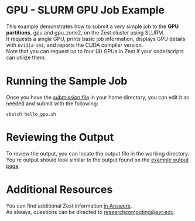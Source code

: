# GPU - SLURM GPU Job Example

This example demonstrates how to submit a very simple job to the **GPU partitions**, gpu and gpu_zone2, on the Zest cluster using SLURM.  
It requests a single GPU, prints basic job information, displays GPU details with `nvidia-smi`, and reports the CUDA compiler version.  
Note that you can request up to four (4) GPUs in Zest if your code/scripts can utilize them.  
# Running the Sample Job  
Once you have the [submission file]() in your home directory, you can edit it as needed and submit with the following:  
```
sbatch hello_gpu.sh
```
# Reviewing the Output  
To review the output, you can locate the output file in the working directory.  
You're output should look similar to the output found on the [example output page](https://github.com/SyracuseUniversity/ZestExamples/blob/main/GPU/hello_gpu.out)  
# Additional Resources  
You can find additional Zest information [in Answers](https://answers.atlassian.syr.edu/wiki/x/YAfJCQ).  
As always, questions can be directed to researchcomputing@syr.edu. 
